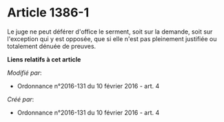 # Article 1386-1

Le juge ne peut déférer d'office le serment, soit sur la demande, soit sur l'exception qui y est opposée, que si elle n'est
pas pleinement justifiée ou totalement dénuée de preuves.

**Liens relatifs à cet article**

_Modifié par_:

  - Ordonnance n°2016-131 du 10 février 2016 - art. 4

_Créé par_:

  - Ordonnance n°2016-131 du 10 février 2016 - art. 4
